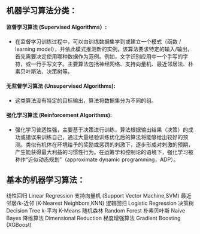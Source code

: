 ## 机器学习算法分类：
#### 监督学习算法 (Supervised Algorithms）:
- 在监督学习训练过程中，可以由训练数据集学到或建立一个模式（函数 / learning model），并依此模式推测新的实例。该算法要求特定的输入/输出，首先需要决定使用哪种数据作为范例。例如，文字识别应用中一个手写的字符，或一行手写文字。主要算法包括神经网络、支持向量机、最近邻居法、朴素贝叶斯法、决策树等。
#### 无监督学习算法 (Unsupervised Algorithms):
- 这类算法没有特定的目标输出，算法将数据集分为不同的组。
#### 强化学习算法 (Reinforcement Algorithms):
- 强化学习普适性强，主要基于决策进行训练，算法根据输出结果（决策）的成功或错误来训练自己，通过大量经验训练优化后的算法将能够给出较好的预测。类似有机体在环境给予的奖励或惩罚的刺激下，逐步形成对刺激的预期，产生能获得最大利益的习惯性行为。在运筹学和控制论的语境下，强化学习被称作“近似动态规划”（approximate dynamic programming，ADP）。


## 基本的机器学习算法：
线性回归 Linear Regression
支持向量机 (Support Vector Machine,SVM)
最近邻居/k-近邻 (K-Nearest Neighbors,KNN)
逻辑回归 Logistic Regression
决策树 Decision Tree
k-平均 K-Means
随机森林 Random Forest
朴素贝叶斯 Naive Bayes
降维算法 Dimensional Reduction
梯度增强算法 Gradient Boosting (XGBoost)